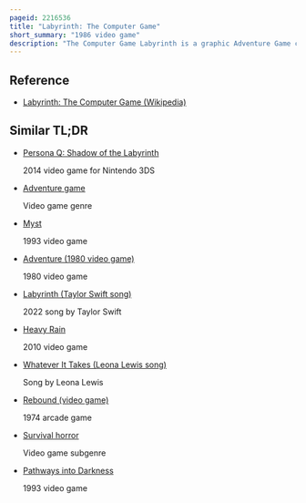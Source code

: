 ```yaml
---
pageid: 2216536
title: "Labyrinth: The Computer Game"
short_summary: "1986 video game"
description: "The Computer Game Labyrinth is a graphic Adventure Game created by lucasfilm Games in 1986 and published by Activision. Based on the Fantasy Film labyrinth it requires the Player to navigate a Maze while solving Puzzles and avoiding Danger. The Goal of the Player is to find and defeat the main Antagonist Jareth within 13 real-time Hours. Labyrinth does not feature a Command Line Interface unlike other Adventure Games of the Period. Instead the Player uses two scrolling Wheel Menus on the Screen to construct basic Sentences."
---
```


## Reference

- [Labyrinth: The Computer Game (Wikipedia)](https://en.wikipedia.org/?curid=2216536)

## Similar TL;DR

- [Persona Q: Shadow of the Labyrinth](/tldr/en/persona-q-shadow-of-the-labyrinth)

  2014 video game for Nintendo 3DS

- [Adventure game](/tldr/en/adventure-game)

  Video game genre

- [Myst](/tldr/en/myst)

  1993 video game

- [Adventure (1980 video game)](/tldr/en/adventure-1980-video-game)

  1980 video game

- [Labyrinth (Taylor Swift song)](/tldr/en/labyrinth-taylor-swift-song)

  2022 song by Taylor Swift

- [Heavy Rain](/tldr/en/heavy-rain)

  2010 video game

- [Whatever It Takes (Leona Lewis song)](/tldr/en/whatever-it-takes-leona-lewis-song)

  Song by Leona Lewis

- [Rebound (video game)](/tldr/en/rebound-video-game)

  1974 arcade game

- [Survival horror](/tldr/en/survival-horror)

  Video game subgenre

- [Pathways into Darkness](/tldr/en/pathways-into-darkness)

  1993 video game
